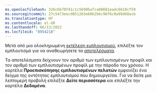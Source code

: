 ```yaml
---
ms.openlocfilehash: 326c6b70f41c1c5b90bafca88681eadc6610cf59
ms.sourcegitcommit: 27c5473eecd851263e60b2b6c96f6c0a99d68acb
ms.translationtype: HT
ms.contentlocale: el-GR
ms.lasthandoff: 06/13/2022
ms.locfileid: "8954218"
---
```

Μετά από μια ολοκληρωμένη [εκτέλεση εμπλουτισμού](../enrichment-hub.md#run-or-refresh-enrichments), επιλέξτε τον εμπλουτισμό για να αναθεωρήσετε τα [αποτελέσματα](../enrichment-hub.md#enrichment-results). 

Τα αποτελέσματα δείχνουν τον αριθμό των εμπλουτισμένων προφίλ και τον αριθμό των εμπλουτισμένων προφίλ με την πάροδο του χρόνου. Η καρτέλα **Προεπισκόπησης εμπλουτισμένων πελατών** εμφανίζει ένα δείγμα της οντότητας εμπλουτισμού που δημιουργείται. Για να δείτε μια λεπτομερή προβολή επιλέξτε **Δείτε περισσότερα** και επιλέξτε την καρτέλα **Δεδομένα**.

